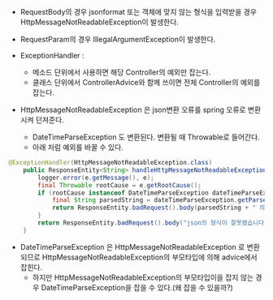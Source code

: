 - RequestBody의 경우 jsonformat 또는 객체에 맞지 않는 형식을 입력받을 경우 HttpMessageNotReadableException이 발생한다.
- RequestParam의 경우 IllegalArgumentException이 발생한다.
  
- ExceptionHandler :
  - 메소드 단위에서 사용하면 해당 Controller의 예외만 잡는다.
  - 클래스 단위에서 ControllerAdvice와 함께 쓰이면 전체 Controller의 예외를 잡는다.

- HttpMessageNotReadableException 은 json변환 오류를 spring 오류로 변환시켜 던져준다.
    - DateTimeParseException 도 변환된다. 변환될 때 Throwable로 들어간다.
    - 아래 처럼 예외를 바꿀 수 있다.
```java
@ExceptionHandler(HttpMessageNotReadableException.class)
    public ResponseEntity<String> handleHttpMessageNotReadableException(final HttpMessageNotReadableException e) {
        logger.error(e.getMessage(), e);
        final Throwable rootCause = e.getRootCause();
        if (rootCause instanceof DateTimeParseException dateTimeParseException) {
            final String parsedString = dateTimeParseException.getParsedString();
            return ResponseEntity.badRequest().body(parsedString + " 의 형식이 잘못됐습니다.");
        }
        return ResponseEntity.badRequest().body("json의 형식이 잘못됐습니다.");
    }
```
- DateTimeParseException 은 HttpMessageNotReadableException 로 변환되므로 HttpMessageNotReadableException의 부모타입에 의해 advice에서 잡힌다.
    - 하지만 HttpMessageNotReadableException의 부모타입이을 잡지 않는 경우 DateTimeParseException을 잡을 수 있다.(왜 잡을 수 있을까?)